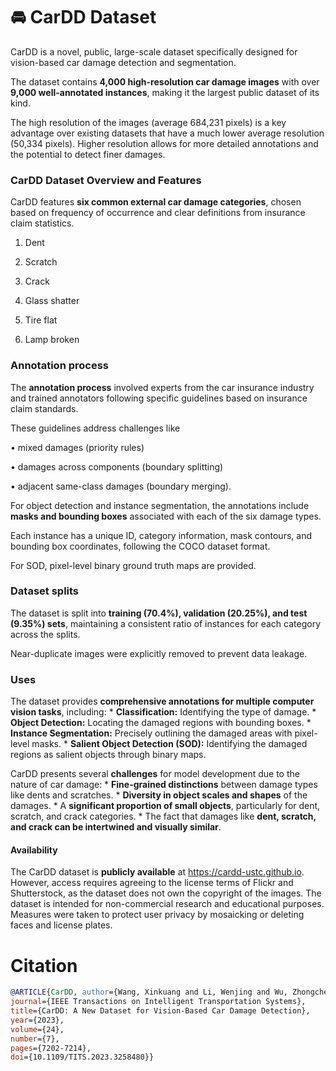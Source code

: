 # 🚘 CarDD Dataset

CarDD is a novel, public, large-scale dataset specifically designed for vision-based car damage detection and segmentation.

The dataset contains **4,000 high-resolution car damage images** with over **9,000 well-annotated instances**, making it the largest public dataset of its kind. 

The high resolution of the images (average 684,231 pixels) is a key advantage over existing datasets that have a much lower average resolution (50,334 pixels). Higher resolution allows for more detailed annotations and the potential to detect finer damages.

### CarDD Dataset Overview and Features

CarDD features **six common external car damage categories**, chosen based on frequency of occurrence and clear definitions from insurance claim statistics.

1. Dent

2. Scratch

3. Crack

4. Glass shatter

5. Tire flat

6. Lamp broken 

### Annotation process
The **annotation process** involved experts from the car insurance industry and trained annotators following specific guidelines based on insurance claim standards. 

These guidelines address challenges like 

• mixed damages (priority rules)

• damages across components (boundary splitting)

• adjacent same-class damages (boundary merging). 

For object detection and instance segmentation, the annotations include **masks and bounding boxes** associated with each of the six damage types. 

Each instance has a unique ID, category information, mask contours, and bounding box coordinates, following the COCO dataset format. 

For SOD, pixel-level binary ground truth maps are provided.

### Dataset splits
The dataset is split into **training (70.4%), validation (20.25%), and test (9.35%) sets**, maintaining a consistent ratio of instances for each category across the splits. 

Near-duplicate images were explicitly removed to prevent data leakage.

### Uses

The dataset provides **comprehensive annotations for multiple computer vision tasks**, including:
    *   **Classification:** Identifying the type of damage.
    *   **Object Detection:** Locating the damaged regions with bounding boxes.
    *   **Instance Segmentation:** Precisely outlining the damaged areas with pixel-level masks.
    *   **Salient Object Detection (SOD):** Identifying the damaged regions as salient objects through binary maps.


CarDD presents several **challenges** for model development due to the nature of car damage:
    *   **Fine-grained distinctions** between damage types like dents and scratches.
    *   **Diversity in object scales and shapes** of the damages.
    *   A **significant proportion of small objects**, particularly for dent, scratch, and crack categories.
    *   The fact that damages like **dent, scratch, and crack can be intertwined and visually similar**.


#### Availability
The CarDD dataset is **publicly available** at https://cardd-ustc.github.io. However, access requires agreeing to the license terms of Flickr and Shutterstock, as the dataset does not own the copyright of the images. The dataset is intended for non-commercial research and educational purposes. Measures were taken to protect user privacy by mosaicking or deleting faces and license plates.


# Citation

```bibtex
@ARTICLE{CarDD, author={Wang, Xinkuang and Li, Wenjing and Wu, Zhongcheng}, 
journal={IEEE Transactions on Intelligent Transportation Systems}, 
title={CarDD: A New Dataset for Vision-Based Car Damage Detection}, 
year={2023}, 
volume={24}, 
number={7}, 
pages={7202-7214}, 
doi={10.1109/TITS.2023.3258480}}
```